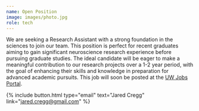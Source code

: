 ```yaml
---
name: Open Position
image: images/photo.jpg
role: tech
---
```


We are seeking a Research Assistant with a strong foundation in the sciences to join our team. This position is perfect for recent graduates aiming to gain significant neuroscience research experience before pursuing graduate studies. The ideal candidate will be eager to make a meaningful contribution to our research projects over a 1-2 year period, with the goal of enhancing their skills and knowledge in preparation for advanced academic pursuits. This job will soon be posted at the [UW Jobs Portal](https://jobs.wisc.edu/).

{%
  include button.html
  type="email"
  text="Jared Cregg"
  link="jared.cregg@gmail.com"
%}

